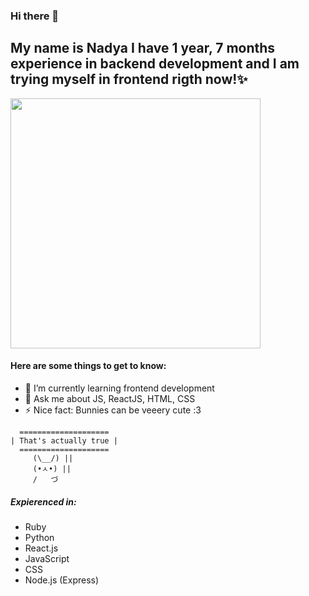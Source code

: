 ### Hi there 👋
## My name is Nadya I have 1 year, 7 months experience in backend development and I am trying myself in frontend rigth now!✨

<img src="https://img.hhcdn.ru/photo/693663545.jpeg?t=1695205462&h=DcRA65-ceLdb7JyW7KBHLA" width="400">

#### Here are some things to get to know:
- 🌱 I’m currently learning frontend development
- 💬 Ask me about JS, ReactJS, HTML, CSS
- ⚡ Nice fact: Bunnies can be veeery cute :З
```
  ====================
| That's actually true |
  ====================
     (\__/) ||
     (•ㅅ•) ||
     /   づ
```
##### Expierenced in:
* Ruby
* Python
* React.js
* JavaScript
* CSS
* Node.js (Express)


<!--
**NadyaSukhova/NadyaSukhova** is a ✨ _special_ ✨ repository because its `README.md` (this file) appears on your GitHub profile.

Here are some ideas to get you started:

- 🔭 I’m currently working on ...
- 🌱 I’m currently learning ...
- 👯 I’m looking to collaborate on ...
- 🤔 I’m looking for help with ...
- 💬 Ask me about ...
- 📫 How to reach me: ...
- 😄 Pronouns: ...
- ⚡ Fun fact: ...
-->
